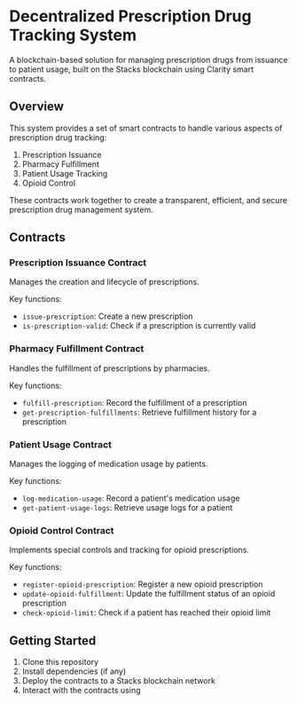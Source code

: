 # Decentralized Prescription Drug Tracking System

A blockchain-based solution for managing prescription drugs from issuance to patient usage, built on the Stacks blockchain using Clarity smart contracts.

## Overview

This system provides a set of smart contracts to handle various aspects of prescription drug tracking:

1. Prescription Issuance
2. Pharmacy Fulfillment
3. Patient Usage Tracking
4. Opioid Control

These contracts work together to create a transparent, efficient, and secure prescription drug management system.

## Contracts

### Prescription Issuance Contract

Manages the creation and lifecycle of prescriptions.

Key functions:
- `issue-prescription`: Create a new prescription
- `is-prescription-valid`: Check if a prescription is currently valid

### Pharmacy Fulfillment Contract

Handles the fulfillment of prescriptions by pharmacies.

Key functions:
- `fulfill-prescription`: Record the fulfillment of a prescription
- `get-prescription-fulfillments`: Retrieve fulfillment history for a prescription

### Patient Usage Contract

Manages the logging of medication usage by patients.

Key functions:
- `log-medication-usage`: Record a patient's medication usage
- `get-patient-usage-logs`: Retrieve usage logs for a patient

### Opioid Control Contract

Implements special controls and tracking for opioid prescriptions.

Key functions:
- `register-opioid-prescription`: Register a new opioid prescription
- `update-opioid-fulfillment`: Update the fulfillment status of an opioid prescription
- `check-opioid-limit`: Check if a patient has reached their opioid limit

## Getting Started

1. Clone this repository
2. Install dependencies (if any)
3. Deploy the contracts to a Stacks blockchain network
4. Interact with the contracts using 
